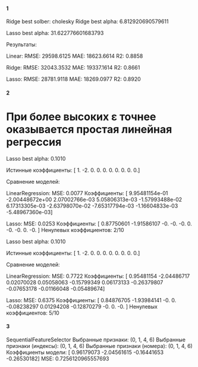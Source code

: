 #### 1
Ridge best solber: cholesky
Ridge best alpha: 6.812920690579611

Lasso best alpha: 31.622776601683793

Результаты:

Linear:
RMSE: 29598.6125
MAE: 18623.6614
R2: 0.8858

Ridge:
RMSE: 32043.3532
MAE: 19337.1614
R2: 0.8661

Lasso:
RMSE: 28781.9118
MAE: 18269.0977
R2: 0.8920

#### 2

# При более высоких ε точнее оказывается простая линейная регрессия
Lasso best alpha: 0.1010

Истинные коэффициенты:
[ 1. -2.  0.  0.  0.  0.  0.  0.  0.  0.]

Сравнение моделей:

LinearRegression:
MSE: 0.0077
Коэффициенты:
[ 9.95481154e-01 -2.00448672e+00  2.07002766e-03  5.05806313e-03
 -1.57993488e-02  6.17313305e-03 -2.63798070e-02 -7.65317794e-03
 -1.16604833e-03 -5.48967360e-03]

Lasso:
MSE: 0.0253
Коэффициенты:
[ 0.87750601 -1.91586107 -0.         -0.         -0.          0.
 -0.         -0.          0.         -0.        ]
Ненулевых коэффициентов: 2/10


Lasso best alpha: 0.1010

Истинные коэффициенты:
[ 1. -2.  0.  0.  0.  0.  0.  0.  0.  0.]

Сравнение моделей:

LinearRegression:
MSE: 0.7722
Коэффициенты:
[ 0.95481154 -2.04486717  0.02070028  0.05058063 -0.15799349  0.06173133
 -0.26379807 -0.07653178 -0.01166048 -0.05489674]

Lasso:
MSE: 0.6375
Коэффициенты:
[ 0.84876705 -1.93984141 -0.          0.         -0.08238297  0.01294208
 -0.12870279 -0.          0.         -0.        ]
Ненулевых коэффициентов: 5/10

#### 3

SequentialFeatureSelector
Выбранные признаки: (0, 1, 4, 6)
Выбранные признаки (индексы): (0, 1, 4, 6)
Выбранные признаки (номера): (0, 1, 4, 6)
Коэффициенты модели: [ 0.96179073 -2.04561615 -0.16441653 -0.26530182]
MSE: 0.7256120965557693
